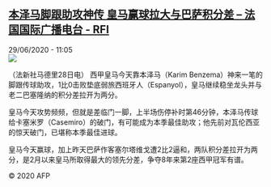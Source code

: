 <!--1593428128000-->
[本泽马脚跟助攻神传 皇马赢球拉大与巴萨积分差 – 法国国际广播电台 - RFI](http://www.rfi.fr//cn/contenu/20200629-%E6%9C%AC%E6%B3%BD%E9%A9%AC%E8%84%9A%E8%B7%9F%E5%8A%A9%E6%94%BB%E7%A5%9E%E4%BC%A0-%E7%9A%87%E9%A9%AC%E8%B5%A2%E7%90%83%E6%8B%89%E5%A4%A7%E4%B8%8E%E5%B7%B4%E8%90%A8%E7%A7%AF%E5%88%86%E5%B7%AE)
------

<div>29/06/2020 - 11:05</div><img src="https://s.rfi.fr/media/display/d150e19a-b9f2-11ea-a0b3-005056a964fe/w:310/p:16x9/spo0005b.200629170502.jpg"><div class="t-content__body u-clearfix"><div class="m-interstitial"></div><p>（法新社马德里28日电）    西甲皇马今天靠本泽马（Karim Benzema）神来一笔的脚跟传球助攻，1比0击败垫底弱旅西班牙人（Espanyol），皇马继续稳坐龙头并与老二巴塞隆纳的积分差拉开为两分。</p><p>    皇马今天攻势频频，但就是差临门一脚，上半场伤停补时第46分钟，本泽马传球给卡塞米罗（Casemiro）的破门，有可能成为本季最佳助攻；他先前对瓦伦西亚的惊天破门，已堪称本季最佳进球。</p><p>    皇马今天赢球，加上昨天巴萨作客塞尔塔维戈遭2比2逼和，两队积分差拉开为两分，是2月以来皇马所取得最大的领先分差，争夺8年来第2座西甲冠军有谱。</p><p class="t-copyright">© 2020 AFP</p>        </div>
